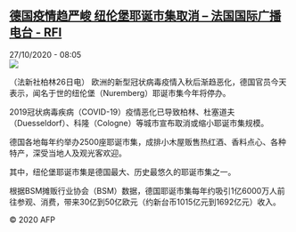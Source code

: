 <!--1603785292000-->
[德国疫情趋严峻 纽伦堡耶诞市集取消 – 法国国际广播电台 - RFI](http://www.rfi.fr//cn/contenu/20201027-%E5%BE%B7%E5%9B%BD%E7%96%AB%E6%83%85%E8%B6%8B%E4%B8%A5%E5%B3%BB-%E7%BA%BD%E4%BC%A6%E5%A0%A1%E8%80%B6%E8%AF%9E%E5%B8%82%E9%9B%86%E5%8F%96%E6%B6%88)
------

<div>27/10/2020 - 08:05</div><img src="https://s.rfi.fr/media/display/cb834288-1827-11eb-94ed-005056bf87d6/w:310/p:16x9/int0009b.201027150504.jpg"><div class="t-content__body u-clearfix"><p>（法新社柏林26日电）    欧洲的新型冠状病毒疫情入秋后渐趋恶化，德国官员今天表示，闻名于世的纽伦堡（Nuremberg）耶诞市集今年将停办。</p><p>    2019冠状病毒疾病（COVID-19）疫情恶化已导致柏林、杜塞道夫（Duesseldorf）、科隆（Cologne）等城市宣布取消或缩小耶诞市集规模。</p><p>    德国各地每年约举办2500座耶诞市集，成排小木屋贩售热红酒、香料点心、各种特产，深受当地人及观光客欢迎。</p><p>    其中，纽伦堡耶诞市集是德国最大、历史最悠久的耶诞市集之一。</p><p>    根据BSM摊贩行业协会（BSM）数据，德国耶诞市集每年约吸引1亿6000万人前往参观、消费，带来30亿到50亿欧元（约新台币1015亿元到1692亿元）收入。</p><p class="t-copyright">© 2020 AFP</p>        </div>
